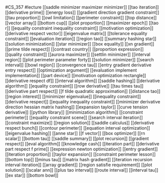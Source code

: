 #CS_357
#lecture
[[saddle minimizer maximizer minimizer]]
[[tao iteration]]
[[derivative prime]]
[[energy loss]]
[[gradient direction gradient constraint]]
[[tau proportion]]
[[owl limitation]]
[[perimeter constraint]]
[[top distance]]
[[vector array]]
[[bottom cup]]
[[plot proportion]]
[[maximizer epoch]]
[[tao r]]
[[equality constraint inequality constraint]]
[[motivation optimization]]
[[derivative respect vector]]
[[eigenvalue matrix]]
[[tolerance equality constraint]]
[[evaluation iteration]]
[[region tao]]
[[summary hashing star]]
[[solution minimization]]
[[star minimizer]]
[[box equality]]
[[xn gradient]]
[[prime tilde respect]]
[[contrast country]]
[[proportion expression]]
[[quality constraint]]
[[aurora maximizer]]
[[settlin minimizer]]
[[interval region]]
[[plot perimeter parameter forty]]
[[solution minimizer]]
[[search interval]]
[[bowl region]]
[[convergence tau]]
[[entry gradient derivative entry respect]]
[[optimization argument]]
[[evaluation implement implementation]]
[[part device]]
[[motivation optimization rectangle]]
[[derivative respect df]]
[[interval algorithm]]
[[saddle hashing]]
[[derivative algorithm]]
[[equality constraint]]
[[row derivative]]
[[tau times tau]]
[[derivative part respect]]
[[f tilde quadratic approximation]]
[[distance tao]]
[[region interest]]
[[minimizer eigenvalue]]
[[inequality constraint]]
[[derivative respect]]
[[equality inequality constraint]]
[[minimizer derivative direction hessian matrix hashing]]
[[expansion taylor]]
[[curve tension derivative]]
[[python library]]
[[minimization algorithm]]
[[constraint perimeter]]
[[equality constraint scene]]
[[search interval iteration]]
[[constraint maximize]]
[[region solution]]
[[saddle calculus]]
[[derivative respect bunch]]
[[contour perimeter]]
[[equation interval optimization]]
[[eigenvalue hashing]]
[[anne star]]
[[f vector]]
[[box optimizer]]
[[rn scalar]]
[[bottom tau]]
[[saddle summary]]
[[plot recursion]]
[[gradient respect]]
[[eval algorithm]]
[[knowledge cash]]
[[iteration part]]
[[derivative part respect f prime]]
[[expression newton optimization]]
[[entry gradient]]
[[iteration proportion]]
[[taylor expansion]]
[[constraint perimeter lesson]]
[[bottom top]]
[[minus tau]]
[[matrix hash gradient]]
[[iteration recursion interval iteration]]
[[array gradient]]
[[region satisfie requirement]]
[[plot solution]]
[[scalar ann]]
[[plus tao interval]]
[[route interval]]
[[interval tau]]
[[ex star]]
[[bottom bowl]]
